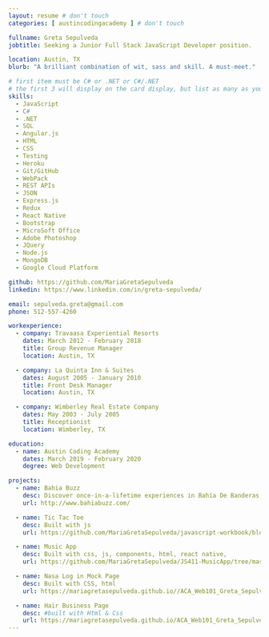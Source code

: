 ```yaml
---
layout: resume # don't touch
categories: [ austincodingacademy ] # don't touch

fullname: Greta Sepulveda
jobtitle: Seeking a Junior Full Stack JavaScript Developer position.

location: Austin, TX
blurb: "A brilliant combination of wit, sass and skill. A must-meet."

# first item must be C# or .NET or C#/.NET
# the first 3 will display on the card display, but list as many as you want, they will be visible on your hire page
skills:
  - JavaScript
  - C#
  - .NET
  - SQL
  - Angular.js
  - HTML
  - CSS
  - Testing
  - Heroku
  - Git/GitHub
  - WebPack
  - REST APIs
  - JSON
  - Express.js
  - Redux
  - React Native
  - Bootstrap
  - MicroSoft Office
  - Adobe Photoshop
  - JQuery
  - Node.js
  - MongoDB
  - Google Cloud Platform

github: https://github.com/MariaGretaSepulveda
linkedin: https://www.linkedin.com/in/greta-sepulveda/

email: sepulveda.greta@gmail.com
phone: 512-557-4260

workexperience:
  - company: Travaasa Experiential Resorts
    dates: March 2012 - February 2018
    title: Group Revenue Manager
    location: Austin, TX

  - company: La Quinta Inn & Suites
    dates: August 2005 - January 2010
    title: Front Desk Manager
    location: Austin, TX

  - company: Wimberley Real Estate Company
    dates: May 2003 - July 2005
    title: Receptionist
    location: Wimberley, TX

education:
  - name: Austin Coding Academy
    dates: March 2019 - February 2020
    degree: Web Development

projects:
  - name: Bahia Buzz
    desc: Discover once-in-a-lifetime experiences in Bahía De Banderas, Mexico
    url: http://www.bahiabuzz.com/

  - name: Tic Tac Toe
    desc: Built with js
    url: https://github.com/MariaGretaSepulveda/javascript-workbook/blob/gh-pages/03week/ticTacToe.js

  - name: Music App
    desc: Built with css, js, components, html, react native,
    url: https://github.com/MariaGretaSepulveda/JS411-MusicApp/tree/master/src

  - name: Nasa Log in Mock Page
    desc: Built with CSS, html
    url: https://mariagretasepulveda.github.io//ACA_Web101_Greta_Sepulveda//myPortfolio/src/Nasa-Landing/nasa-landing.html

  - name: Hair Business Page
    desc: #built with Html & Css
    url: https://mariagretasepulveda.github.io/ACA_Web101_Greta_Sepulveda/myPortfolio/src/hair-landing-page/hair-landing-page.html
---
```

